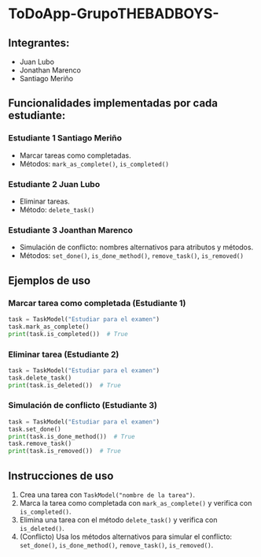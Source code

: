 # ToDoApp-GrupoTHEBADBOYS-

## Integrantes:
- Juan Lubo
- Jonathan Marenco
- Santiago Meriño

## Funcionalidades implementadas por cada estudiante:

### Estudiante 1 Santiago Meriño
- Marcar tareas como completadas.
- Métodos: `mark_as_complete()`, `is_completed()`

### Estudiante 2 Juan Lubo
- Eliminar tareas.
- Método: `delete_task()`

### Estudiante 3 Joanthan Marenco
- Simulación de conflicto: nombres alternativos para atributos y métodos.
- Métodos: `set_done()`, `is_done_method()`, `remove_task()`, `is_removed()`


## Ejemplos de uso

### Marcar tarea como completada (Estudiante 1)
```python
task = TaskModel("Estudiar para el examen")
task.mark_as_complete()
print(task.is_completed())  # True
```

### Eliminar tarea (Estudiante 2)
```python
task = TaskModel("Estudiar para el examen")
task.delete_task()
print(task.is_deleted())  # True
```

### Simulación de conflicto (Estudiante 3)
```python
task = TaskModel("Estudiar para el examen")
task.set_done()
print(task.is_done_method())  # True
task.remove_task()
print(task.is_removed())  # True
```

## Instrucciones de uso
1. Crea una tarea con `TaskModel("nombre de la tarea")`.
2. Marca la tarea como completada con `mark_as_complete()` y verifica con `is_completed()`.
3. Elimina una tarea con el método `delete_task()` y verifica con `is_deleted()`.
4. (Conflicto) Usa los métodos alternativos para simular el conflicto: `set_done()`, `is_done_method()`, `remove_task()`, `is_removed()`.

